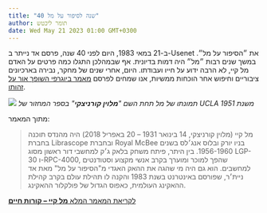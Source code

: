 ```yaml
---
title: "40 שנה לסיפור על מל"
author: תומר ליכטש
date: Wed May 21 2023 01:00 GMT+0300
---
```


ב-21 במאי 1983, היום לפני 40 שנה, פרסם אד נייתר ב-Usenet את ״הסיפור על מל״. במשך שנים רבות ״מל״ היה דמות בדיונית. אף שבמהלכן התגלו כמה פרטים על האדם מל קיי, לא הרבה ידוע על חייו ועבודתו. היום, אחרי שנים של מחקר, נבירה בארכיונים ציבוריים וחיפוש אחר הוכחות ממשיות, אנו שמחים לפרסם [מאמר ביוגרפי השופך אור על זהותו](/he/docs/the-story-of-mel/pages/mel-kaye-cv).

![](https://hapinkas.com/static/the-story-of-mel/articles/mel-kaye-bio/ucla-yearbook/ucla-yearbook-1951-page-416_xutkm0.jpg)
_תמונתו של מל תחת השם "**מלוין קורניצקי**" בספר המחזור של UCLA משנת 1951_

מתוך המאמר:

> מל קיי (מלוין קורניצקי, 14 בינואר 1931 – 20 באפריל 2018) היה מהנדס תוכנה בחברת Librascope ובחברת Royal McBee בניו יורק ובלוס אנג׳לס בשנים 1956-1960. בין היתר, פיתח משחק בלאק ג׳ק למחשבי דור ראשון מסוג LGP-30 ו-RPC-4000, שהפך למוכר ומוערך בקרב אנשי מקצוע וסטודנטים למחשבים. הוא גם היה מי שהגה את ההאק האגדי מ"הסיפור על מל" מאת אד ניית׳ר, שפורסם באינטרנט בשנת 1983 והקנה לו תהילת עולם בקרב קהילת ההאקינג העולמית, כאפוס הגדול של פולקלור ההאקינג.

[לקריאת המאמר המלא **מל קיי – קורות חיים**](/he/docs/the-story-of-mel/pages/mel-kaye-cv)
